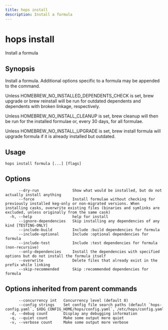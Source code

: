 ```yaml
---
title: hops install
description: Install a formula
---
```


<!--
This documentation is auto generated by a script.
Please do not edit this file directly.
-->

<!-- markdownlint-disable-next-line single-title -->
# hops install

Install a formula

## Synopsis

Install a formula. Additional options specific to a formula may be appended to the command.

Unless HOMEBREW_NO_INSTALLED_DEPENDENTS_CHECK is set, brew upgrade or brew
reinstall will be run for outdated dependents and dependents with broken
linkage, respectively.

Unless HOMEBREW_NO_INSTALL_CLEANUP is set, brew cleanup will then be run for
the installed formulae or, every 30 days, for all formulae.

Unless HOMEBREW_NO_INSTALL_UPGRADE is set, brew install formula will
upgrade formula if it is already installed but outdated.

## Usage

```plaintext
hops install formula [...] [flags]
```

## Options

```plaintext
      --dry-run               Show what would be installed, but do not actually install anything
      --force                 Install formulae without checking for previously installed keg-only or non-migrated versions. When installing casks, overwrite existing files (binaries and symlinks are excluded, unless originally from the same cask)
  -h, --help                  help for install
      --ignore-dependencies   Skip installing any dependencies of any kind [TESTING-ONLY]
      --include-build         Include :build dependencies for formula
      --include-optional      Include :optional dependencies for formula
      --include-test          Include :test dependencies for formula (non-recursive)
      --only-dependencies     Install the dependencies with specified options but do not install the formula itself
      --overwrite             Delete files that already exist in the prefix while linking
      --skip-recommended      Skip :recommended dependencies for formula
```

## Options inherited from parent commands

```plaintext
      --concurrency int   Concurrency level (default 8)
      --config strings    Set config file search paths (default `hops-config.yaml`,`$XDG_CONFIG_HOME/hops/config.yaml`,`/etc/hops/config.yaml`)
  -d, --debug count       Display any debugging information
  -q, --quiet count       Make some output more quiet
  -v, --verbose count     Make some output more verbose
```
